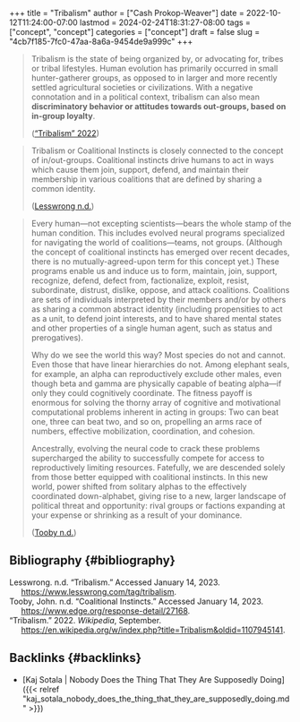 +++
title = "Tribalism"
author = ["Cash Prokop-Weaver"]
date = 2022-10-12T11:24:00-07:00
lastmod = 2024-02-24T18:31:27-08:00
tags = ["concept", "concept"]
categories = ["concept"]
draft = false
slug = "4cb7f185-7fc0-47aa-8a6a-9454de9a999c"
+++

> Tribalism is the state of being organized by, or advocating for, tribes or tribal lifestyles. Human evolution has primarily occurred in small hunter-gatherer groups, as opposed to in larger and more recently settled agricultural societies or civilizations. With a negative connotation and in a political context, tribalism can also mean **discriminatory behavior or attitudes towards out-groups, based on in-group loyalty**.
>
> (<a href="#citeproc_bib_item_3">“Tribalism” 2022</a>)

<!--quoteend-->

> Tribalism or Coalitional Instincts is closely connected to the concept of in/out-groups. Coalitional instincts drive humans to act in ways which cause them join, support, defend, and maintain their membership in various coalitions that are defined by sharing a common identity.
>
> (<a href="#citeproc_bib_item_1">Lesswrong n.d.</a>)

<!--quoteend-->

> Every human—not excepting scientists—bears the whole stamp of the human condition. This includes evolved neural programs specialized for navigating the world of coalitions—teams, not groups. (Although the concept of coalitional instincts has emerged over recent decades, there is no mutually-agreed-upon term for this concept yet.) These programs enable us and induce us to form, maintain, join, support, recognize, defend, defect from, factionalize, exploit, resist, subordinate, distrust, dislike, oppose, and attack coalitions. Coalitions are sets of individuals interpreted by their members and/or by others as sharing a common abstract identity (including propensities to act as a unit, to defend joint interests, and to have shared mental states and other properties of a single human agent, such as status and prerogatives).
>
> Why do we see the world this way? Most species do not and cannot. Even those that have linear hierarchies do not. Among elephant seals, for example, an alpha can reproductively exclude other males, even though beta and gamma are physically capable of beating alpha—if only they could cognitively coordinate. The fitness payoff is enormous for solving the thorny array of cognitive and motivational computational problems inherent in acting in groups: Two can beat one, three can beat two, and so on, propelling an arms race of numbers, effective mobilization, coordination, and cohesion.
>
> Ancestrally, evolving the neural code to crack these problems supercharged the ability to successfully compete for access to reproductively limiting resources. Fatefully, we are descended solely from those better equipped with coalitional instincts. In this new world, power shifted from solitary alphas to the effectively coordinated down-alphabet, giving rise to a new, larger landscape of political threat and opportunity: rival groups or factions expanding at your expense or shrinking as a result of your dominance.
>
> (<a href="#citeproc_bib_item_2">Tooby n.d.</a>)


## Bibliography {#bibliography}

<style>.csl-entry{text-indent: -1.5em; margin-left: 1.5em;}</style><div class="csl-bib-body">
  <div class="csl-entry"><a id="citeproc_bib_item_1"></a>Lesswrong. n.d. “Tribalism.” Accessed January 14, 2023. <a href="https://www.lesswrong.com/tag/tribalism">https://www.lesswrong.com/tag/tribalism</a>.</div>
  <div class="csl-entry"><a id="citeproc_bib_item_2"></a>Tooby, John. n.d. “Coalitional Instincts.” Accessed January 14, 2023. <a href="https://www.edge.org/response-detail/27168">https://www.edge.org/response-detail/27168</a>.</div>
  <div class="csl-entry"><a id="citeproc_bib_item_3"></a>“Tribalism.” 2022. <i>Wikipedia</i>, September. <a href="https://en.wikipedia.org/w/index.php?title=Tribalism&oldid=1107945141">https://en.wikipedia.org/w/index.php?title=Tribalism&#38;oldid=1107945141</a>.</div>
</div>


## Backlinks {#backlinks}

-   [Kaj Sotala | Nobody Does the Thing That They Are Supposedly Doing]({{< relref "kaj_sotala_nobody_does_the_thing_that_they_are_supposedly_doing.md" >}})
